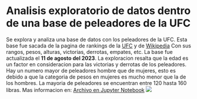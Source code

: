 # Analisis exploratorio de datos dentro de una base de peleadores de la UFC
Se explora y analiza una base de datos con los peleadores de la UFC. Esta base fue sacada de la pagina de rankings de la [UFC](https://www.ufc.com/rankings) y de [Wikipedia](https://en.wikipedia.org/wiki/List_of_current_UFC_fighters) Con sus rangos, pesos, alturas, victorias, derrotas, empates, etc. La base fue actualizada el **11 de agosto del 2023**. 
La exploracion resalta que la edad es un factor en consideracion para las victorias y derrotas de los peleadores. Hay un numero mayor de peleadores hombre que de mujeres, esto es debido a que la categoria de pesos en mujeres es mucho menor que la de los hombres. La mayoria de peleadores se encuentran entre 120 hasta 160 libras. Mas informacion en: [Archivo en Jupyter Notebook](src/EDAufc.ipynb)
![](https://media.giphy.com/media/3r9RqMePc2c3o6uHBH/giphy.gif)
